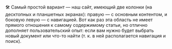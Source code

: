 
🛠 Самый простой вариант — наш сайт, имеющий две колонки (на десктопных и планшетных экранах): правую — с основным контентом, и боковую левую — с навигацией. Вот как раз эта область не имеет прямого отношения к самому содержимому статьи, но отлично дополняет пользовательский опыт: если вам нужно будет выбрать новый документ или что-то найти (т. к. в ней располагается навигация и поиск).

